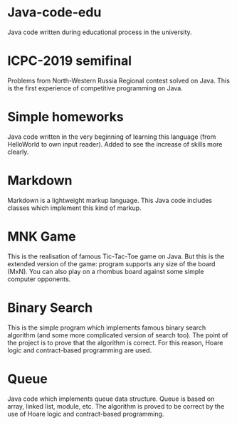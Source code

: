 # Java-code-edu
Java code written during educational process in the university.

# ICPC-2019 semifinal
Problems from North-Western Russia Regional contest solved on Java. This is the first experience of competitive programming on Java.

# Simple homeworks
Java code written in the very beginning of learning this language (from HelloWorld to own input reader). Added to see the increase of skills more clearly.

# Markdown
Markdown is a lightweight markup language. This Java code includes classes which implement this kind of markup.

# MNK Game
This is the realisation of famous Tic-Tac-Toe game on Java. But this is the extended version of the game: program supports any size of the board (MxN). You can also play on a rhombus board against some simple computer opponents.

# Binary Search
This is the simple program which implements famous binary search algorithm (and some more complicated version of search too). The point of the project is to prove that the algorithm is correct. For this reason, Hoare logic and contract-based programming are used.

# Queue
Java code which implements queue data structure. Queue is based on array, linked list, module, etc. The algorithm is proved to be correct by the use of Hoare logic and contract-based programming.
